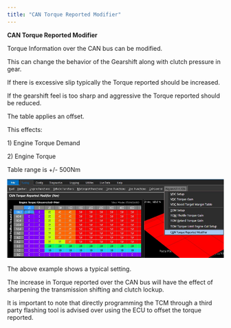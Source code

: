 ```yaml
---
title: "CAN Torque Reported Modifier"
---
```


**CAN Torque Reported Modifier**&nbsp;


Torque Information over the CAN bus can be modified.&nbsp;

This can change the behavior of the Gearshift along with clutch pressure in gear.&nbsp;

If there is excessive slip typically the Torque reported should be increased.&nbsp;

If the gearshift feel is too sharp and aggressive the Torque reported should be reduced.&nbsp;


The table applies an offset.&nbsp;


This effects:&nbsp;

&#49;) Engine Torque Demand&nbsp;

&#50;) Engine Torque&nbsp;

Table range is +/- 500Nm&nbsp;


![Image](</img/AAAA68.jpg>)


The above example shows a typical setting.&nbsp;

The increase in Torque reported over the CAN bus will have the effect of sharpening the transmission shifting and clutch lockup.&nbsp;

It is important to note that directly programming the TCM through a third party flashing tool is advised over using the ECU to offset the torque reported.